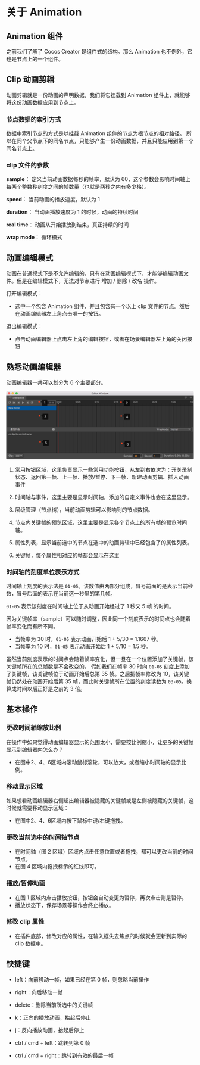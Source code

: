 # 关于 Animation

## Animation 组件

之前我们了解了 Cocos Creator 是组件式的结构。那么 Animation 也不例外，它也是节点上的一个组件。

## Clip 动画剪辑

动画剪辑就是一份动画的声明数据，我们将它挂载到 Animation 组件上，就能够将这份动画数据应用到节点上。

### 节点数据的索引方式

数据中索引节点的方式是以挂载 Animation 组件的节点为根节点的相对路径。
所以在同个父节点下的同名节点，只能够产生一份动画数据，并且只能应用到第一个同名节点上。

### clip 文件的参数

**sample**： 定义当前动画数据每秒的帧率，默认为 60，这个参数会影响时间轴上每两个整数秒刻度之间的帧数量（也就是两秒之内有多少格）。

**speed**： 当前动画的播放速度，默认为 1

**duration**： 当动画播放速度为 1 的时候，动画的持续时间

**real time**： 动画从开始播放到结束，真正持续的时间

**wrap mode**： 循环模式

## 动画编辑模式

动画在普通模式下是不允许编辑的，只有在动画编辑模式下，才能够编辑动画文件。但是在编辑模式下，无法对节点进行 增加 / 删除 / 改名 操作。

打开编辑模式：

- 选中一个包含 Animation 组件，并且包含有一个以上 clip 文件的节点。然后在动画编辑器左上角点击唯一的按钮。

退出编辑模式：

- 点击动画编辑器上点击左上角的编辑按钮，或者在场景编辑器左上角的关闭按钮

## 熟悉动画编辑器

动画编辑器一共可以划分为 6 个主要部分。

![animation-editor](animation/main.jpg)

1. 常用按钮区域，这里负责显示一些常用功能按钮，从左到右依次为：开关录制状态、返回第一帧、上一帧、播放/暂停、下一帧、新建动画剪辑、插入动画事件

2. 时间轴与事件，这里主要是显示时间轴，添加的自定义事件也会在这里显示。

3. 层级管理（节点树），当前动画剪辑可以影响到的节点数据。

4. 节点内关键帧的预览区域，这里主要是显示各个节点上的所有帧的预览时间轴。

5. 属性列表，显示当前选中的节点在选中的动画剪辑中已经包含了的属性列表。

6. 关键帧，每个属性相对应的帧都会显示在这里

### 时间轴的刻度单位表示方式

时间轴上刻度的表示法是 `01-05`。该数值由两部分组成，冒号前面的是表示当前秒数，冒号后面的表示在当前这一秒里的第几帧。

`01-05` 表示该刻度在时间轴上位于从动画开始经过了 1 秒又 5 帧 的时间。

因为关键帧率（sample）可以随时调整，因此同一个刻度表示的时间点也会随着帧率变化而有所不同。

- 当帧率为 30 时，`01-05` 表示动画开始后 1 + 5/30 = 1.1667 秒。
- 当帧率为 10 时，`01-05` 表示动画开始后 1 + 5/10 = 1.5 秒。

虽然当前刻度表示的时间点会随着帧率变化，但一旦在一个位置添加了关键帧，该关键帧所在的总帧数是不会改变的， 假如我们在帧率 30 时向 `01-05` 刻度上添加了关键帧，该关键帧位于动画开始后总第 35 帧。之后把帧率修改为 10，该关键帧仍然处在动画开始后第 35 帧，而此时关键帧所在位置的刻度读数为 `03-05`。换算成时间以后正好是之前的 3 倍。

## 基本操作

### 更改时间轴缩放比例

在操作中如果觉得动画编辑器显示的范围太小，需要按比例缩小，让更多的关键帧显示到编辑器内怎么办？

 - 在图中2、4、6区域内滚动鼠标滚轮，可以放大，或者缩小时间轴的显示比例。

### 移动显示区域

如果想看动画编辑器右侧超出编辑器被隐藏的关键帧或是左侧被隐藏的关键帧，这时候就需要移动显示区域：

 - 在图中2、4、6区域内按下鼠标中键/右键拖拽。

### 更改当前选中的时间轴节点

 - 在时间轴（图 2 区域）区域内点击任意位置或者拖拽，都可以更改当前的时间节点。
 - 在图 4 区域内拖拽标示的红线即可。

### 播放/暂停动画

 - 在图 1 区域内点击播放按钮，按钮会自动变更为暂停，再次点击则是暂停。
 - 播放状态下，保存场景等操作会终止播放。

### 修改 clip 属性

 - 在插件底部，修改对应的属性，在输入框失去焦点的时候就会更新到实际的 clip 数据中。
 
## 快捷键

 - left：向前移动一帧，如果已经在第 0 帧，则忽略当前操作
 
 - right：向后移动一帧
 
 - delete：删除当前所选中的关键帧
 
 - k：正向的播放动画，抬起后停止
 
 - j：反向播放动画，抬起后停止
 
 - ctrl / cmd + left：跳转到第 0 帧
 
 - ctrl / cmd + right：跳转到有效的最后一帧